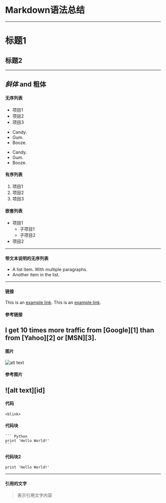 # Markdown语法总结
-----------------------
# 标题1
## 标题2
-----------------------
*斜体* and **粗体**
-----------------------
#### 无序列表
* 项目1
* 项目2
* 项目3
+ Candy.
+ Gum.
+ Booze.
- Candy.
- Gum.
- Booze.
#### 有序列表
1. 项目1
2. 项目2
3. 项目3
#### 嵌套列表
- 项目1
    - 子项目1
    - 子项目2
- 项目2
-----------------------
#### 带文本说明的无序列表
* A list item.
With multiple paragraphs.
* Another item in the list.
-----------------------
#### 链接
This is an [example link](http://example.com/).
This is an [example link](http://example.com/ "带标题的链接").
#### 参考链接
I get 10 times more traffic from [Google][1] than from [Yahoo][2] or [MSN][3].
-----------------------
#### 图片
![alt text](http://tp4.sinaimg.cn/1821029715/50/1289317070/1 "Title")
#### 参考图片
![alt text][id]
-----------------------
#### 代码
`<blink>`
#### 代码块
    ``` Python
    print 'Hello World!'
    ```
#### 代码块2
    print 'Hello World!'
-----------------------
#### 引用的文字
>表示引用文字内容